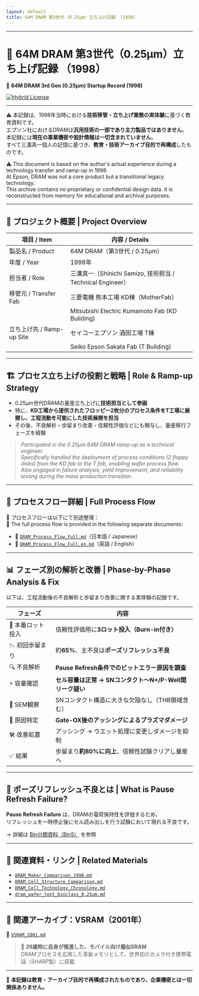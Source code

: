```yaml
---
layout: default
title: 64M DRAM 第3世代（0.25μm）立ち上げ記録 （1998）
---
```


---

# 📘 64M DRAM 第3世代（0.25μm）立ち上げ記録 （1998）
📘 **64M DRAM 3rd Gen (0.25μm) Startup Record (1998)**  

[![Hybrid License](https://img.shields.io/badge/license-Hybrid-blueviolet)](https://samizo-aitl.github.io/Edusemi-Plus/archive/#license)

---

⚠️ 本記録は、1998年当時における**技術移管・立ち上げ業務の実体験**に基づく教育資料です。  
エプソン社におけるDRAMは**汎用技術の一部であり主力製品ではありません**。  
本記録には**現在の事業機密や設計情報は一切含まれていません**。  
すべて三溝真一個人の記憶に基づき、**教育・技術アーカイブ目的で再構成**したものです。  

⚠️ This document is based on the author's actual experience during a technology transfer and ramp-up in 1998.  
At Epson, DRAM was not a core product but a transitional legacy technology.  
This archive contains no proprietary or confidential design data. It is reconstructed from memory for educational and archival purposes.

---

## 🧭 プロジェクト概要 | Project Overview

| 項目 / Item             | 内容 / Details                                                |
|------------------------|---------------------------------------------------------------|
| 製品名 / Product       | 64M DRAM（第3世代 / 0.25μm）                                  |
| 年度 / Year            | 1998年                                                       |
| 担当者 / Role          | 三溝真一（Shinichi Samizo, 技術担当 / Technical Engineer）         |
| 移管元 / Transfer Fab   | 三菱電機 熊本工場 KD棟（MotherFab）                          |
|                        | Mitsubishi Electric Kumamoto Fab (KD Building)               |
| 立ち上げ先 / Ramp-up Site | セイコーエプソン 酒田工場 T棟                                |
|                        | Seiko Epson Sakata Fab (T Building)                          |

---

## 🏗️ プロセス立ち上げの役割と戦略 | Role & Ramp-up Strategy

- 0.25μm世代DRAMの量産立ち上げに**技術担当として参画**  
- 特に、**KD工場から提供されたフロッピー2枚分のプロセス条件をT工場に展開し、工程流動を可能にした技術展開を担当**  
- その後、不良解析・歩留まり改善・信頼性評価などにも関与し、量産移行フェーズを経験

> *Participated in the 0.25μm 64M DRAM ramp-up as a technical engineer.  
> Specifically handled the deployment of process conditions (2 floppy disks) from the KD fab to the T fab, enabling wafer process flow.  
> Also engaged in failure analysis, yield improvement, and reliability testing during the mass production transition.*

---

## 🔗 プロセスフロー詳細 | Full Process Flow

📂 プロセスフローは以下にて別途整理：  
📂 The full process flow is provided in the following separate documents:

- 📄 [`DRAM_Process_Flow_Full.md`](DRAM_Process_Flow_Full.md)（日本語 / Japanese）  
- 📄 [`DRAM_Process_Flow_Full_en.md`](DRAM_Process_Flow_Full_en.md)（英語 / English）

---

## 📊 フェーズ別の解析と改善 | Phase-by-Phase Analysis & Fix

以下は、工程流動後の不良解析と歩留まり改善に関する実体験の記録です。

| フェーズ | 内容 |
|---------|------|
| 🔹 本番ロット投入 | 信頼性評価用に**3ロット投入（Burn-in付き）** |
| 📉 初回歩留まり | 約**65%**、主不良は**ポーズリフレッシュ不良** |
| 🔍 不良解析 | **Pause Refresh条件でのビットエラー原因を調査** |
| ⚡ 容量確認 | **セル容量は正常 → SNコンタクト〜N+/P-Well間リーク疑い** |
| 🧐 SEM観察 | SNコンタクト構造に大きな欠陥なし（THB領域含む） |
| 📌 原因特定 | **Gate-OX後のアッシングによるプラズマダメージ** |
| 🛠️ 改善処置 | アッシング → ウエット処理に変更しダメージを抑制 |
| ✅ 結果 | 歩留まり**約80%に向上**、信頼性試験クリアし量産へ |

---

## 🧪 ポーズリフレッシュ不良とは | What is Pause Refresh Failure?

**Pause Refresh Failure** は、DRAMの電荷保持性を評価するため、  
リフレッシュを一時停止後にセル読み出しを行う試験において現れる不良です。

→ 詳細は [Bin分類資料（Bin5）](./dram_wafer_test_binclass_0.25um.md) を参照

---

## 📎 関連資料・リンク | Related Materials

- [`DRAM_Maker_Comparison_1998.md`](DRAM_Maker_Comparison_1998.md)  
- [`DRAM_Cell_Structure_Comparison.md`](DRAM_Cell_Structure_Comparison.md)  
- [`DRAM_Cell_Technology_Chronology.md`](DRAM_Cell_Technology_Chronology.md)  
- [`dram_wafer_test_binclass_0.25um.md`](dram_wafer_test_binclass_0.25um.md)  

---

## 🔗 関連アーカイブ：VSRAM（2001年）

📄 [`VSRAM_2001.md`](../in2001/VSRAM_2001.md)  
> 🚀 **29歳時に自身が推進した、モバイル向け擬似SRAM**  
> DRAMプロセスを応用した革新メモリとして、世界初のカメラ付き携帯電話（SHARP製）に搭載

---

📘 **本記録は教育・アーカイブ目的で再構成されたものであり、企業機密とは一切関係ありません。**
